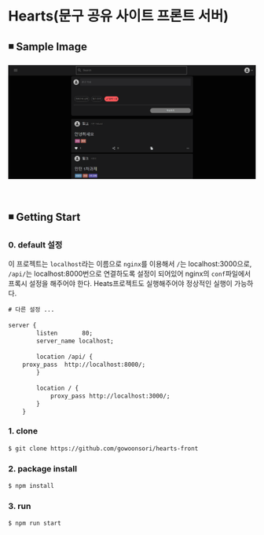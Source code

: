 # Hearts(문구 공유 사이트 프론트 서버)

## ◾ Sample Image
![sample image](/example.PNG)

<br>


## ◾ Getting Start
### 0. default 설정
이 프로젝트는 `localhost`라는 이름으로 `nginx`를 이용해서 `/`는 localhost:3000으로, `/api/`는 localhost:8000번으로 연결하도록 설정이 되어있어 nginx의 `conf`파일에서 프록시 설정을 해주어야 한다. Heats프로젝트도 실행해주어야 정상적인 실행이 가능하다.

```
# 다른 설정 ...

server {
        listen       80;
        server_name localhost;

        location /api/ {
	proxy_pass  http://localhost:8000/;
        }

        location / {
            proxy_pass http://localhost:3000/;
        }
    }
```
### 1. clone
```sh
$ git clone https://github.com/gowoonsori/hearts-front
```

### 2. package install

```sh
$ npm install
```

### 3. run
```sh
$ npm run start
```
